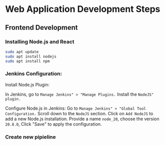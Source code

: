 # Web Application Development Steps

## Frontend Development

### Installing Node.js and React

```bash
sudo apt update
sudo apt install nodejs
sudo apt install npm

```
### Jenkins Configuration:
Install Node.js Plugin:

In Jenkins, go to `Manage Jenkins" > "Manage Plugins.`
Install the `NodeJS" plugin.`

Configure Node.js in Jenkins:
Go to `Manage Jenkins" > "Global Tool Configuration.`
Scroll down to the `NodeJS` section.
Click on `Add NodeJS` to add a new Node.js installation.
Provide a name `node_20`, 
choose the version `20.8.0`, 
Click "Save" to apply the configuration.

### Create new pipieline
